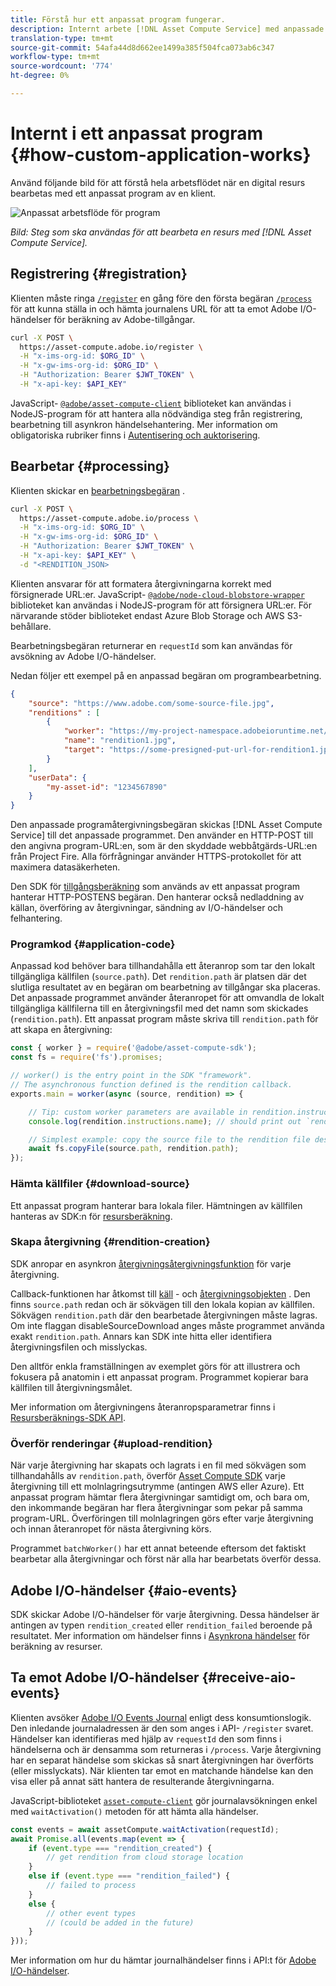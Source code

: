 ```yaml
---
title: Förstå hur ett anpassat program fungerar.
description: Internt arbete [!DNL Asset Compute Service] med anpassade program för att förstå hur det fungerar.
translation-type: tm+mt
source-git-commit: 54afa44d8d662ee1499a385f504fca073ab6c347
workflow-type: tm+mt
source-wordcount: '774'
ht-degree: 0%

---
```



# Internt i ett anpassat program {#how-custom-application-works}

Använd följande bild för att förstå hela arbetsflödet när en digital resurs bearbetas med ett anpassat program av en klient.

![Anpassat arbetsflöde för program](assets/customworker.png)

*Bild: Steg som ska användas för att bearbeta en resurs med [!DNL Asset Compute Service].*

## Registrering {#registration}

Klienten måste ringa [`/register`](api.md#register) en gång före den första begäran [`/process`](api.md#process-request) för att kunna ställa in och hämta journalens URL för att ta emot Adobe I/O-händelser för beräkning av Adobe-tillgångar.

```sh
curl -X POST \
  https://asset-compute.adobe.io/register \
  -H "x-ims-org-id: $ORG_ID" \
  -H "x-gw-ims-org-id: $ORG_ID" \
  -H "Authorization: Bearer $JWT_TOKEN" \
  -H "x-api-key: $API_KEY"
```

JavaScript- [`@adobe/asset-compute-client`](https://github.com/adobe/asset-compute-client#usage) biblioteket kan användas i NodeJS-program för att hantera alla nödvändiga steg från registrering, bearbetning till asynkron händelsehantering. Mer information om obligatoriska rubriker finns i [Autentisering och auktorisering](api.md).

## Bearbetar {#processing}

Klienten skickar en [bearbetningsbegäran](api.md#process-request) .

```sh
curl -X POST \
  https://asset-compute.adobe.io/process \
  -H "x-ims-org-id: $ORG_ID" \
  -H "x-gw-ims-org-id: $ORG_ID" \
  -H "Authorization: Bearer $JWT_TOKEN" \
  -H "x-api-key: $API_KEY" \
  -d "<RENDITION_JSON>
```

Klienten ansvarar för att formatera återgivningarna korrekt med försignerade URL:er. JavaScript- [`@adobe/node-cloud-blobstore-wrapper`](https://github.com/adobe/node-cloud-blobstore-wrapper#presigned-urls) biblioteket kan användas i NodeJS-program för att försignera URL:er. För närvarande stöder biblioteket endast Azure Blob Storage och AWS S3-behållare.

Bearbetningsbegäran returnerar en `requestId` som kan användas för avsökning av Adobe I/O-händelser.

Nedan följer ett exempel på en anpassad begäran om programbearbetning.

```json
{
    "source": "https://www.adobe.com/some-source-file.jpg",
    "renditions" : [
        {
            "worker": "https://my-project-namespace.adobeioruntime.net/api/v1/web/my-namespace-version/my-worker",
            "name": "rendition1.jpg",
            "target": "https://some-presigned-put-url-for-rendition1.jpg",
        }
    ],
    "userData": {
        "my-asset-id": "1234567890"
    }
}
```

Den anpassade programåtergivningsbegäran skickas [!DNL Asset Compute Service] till det anpassade programmet. Den använder en HTTP-POST till den angivna program-URL:en, som är den skyddade webbåtgärds-URL:en från Project Fire. Alla förfrågningar använder HTTPS-protokollet för att maximera datasäkerheten.

Den SDK för [tillgångsberäkning](https://github.com/adobe/asset-compute-sdk#adobe-asset-compute-worker-sdk) som används av ett anpassat program hanterar HTTP-POSTENS begäran. Den hanterar också nedladdning av källan, överföring av återgivningar, sändning av I/O-händelser och felhantering.

<!-- TBD: Add the application diagram. -->

### Programkod {#application-code}

Anpassad kod behöver bara tillhandahålla ett återanrop som tar den lokalt tillgängliga källfilen (`source.path`). Det `rendition.path` är platsen där det slutliga resultatet av en begäran om bearbetning av tillgångar ska placeras. Det anpassade programmet använder återanropet för att omvandla de lokalt tillgängliga källfilerna till en återgivningsfil med det namn som skickades (`rendition.path`). Ett anpassat program måste skriva till `rendition.path` för att skapa en återgivning:

```javascript
const { worker } = require('@adobe/asset-compute-sdk');
const fs = require('fs').promises;

// worker() is the entry point in the SDK "framework".
// The asynchronous function defined is the rendition callback.
exports.main = worker(async (source, rendition) => {

    // Tip: custom worker parameters are available in rendition.instructions.
    console.log(rendition.instructions.name); // should print out `rendition.jpg`.

    // Simplest example: copy the source file to the rendition file destination so as to transfer the asset as is without processing.
    await fs.copyFile(source.path, rendition.path);
});
```

### Hämta källfiler {#download-source}

Ett anpassat program hanterar bara lokala filer. Hämtningen av källfilen hanteras av SDK:n för [resursberäkning](https://github.com/adobe/asset-compute-sdk#adobe-asset-compute-worker-sdk).

### Skapa återgivning {#rendition-creation}

SDK anropar en asynkron [återgivningsåtergivningsfunktion](https://github.com/adobe/asset-compute-sdk#rendition-callback-for-worker-required) för varje återgivning.

Callback-funktionen har åtkomst till [käll](https://github.com/adobe/asset-compute-sdk#source) - och [återgivningsobjekten](https://github.com/adobe/asset-compute-sdk#rendition) . Den finns `source.path` redan och är sökvägen till den lokala kopian av källfilen. Sökvägen `rendition.path` där den bearbetade återgivningen måste lagras. Om inte flaggan [](https://github.com/adobe/asset-compute-sdk#worker-options-optional) disableSourceDownload anges måste programmet använda exakt `rendition.path`. Annars kan SDK inte hitta eller identifiera återgivningsfilen och misslyckas.

Den alltför enkla framställningen av exemplet görs för att illustrera och fokusera på anatomin i ett anpassat program. Programmet kopierar bara källfilen till återgivningsmålet.

Mer information om återgivningens återanropsparametrar finns i [Resursberäknings-SDK API](https://github.com/adobe/asset-compute-sdk#api-details).

### Överför renderingar {#upload-rendition}

När varje återgivning har skapats och lagrats i en fil med sökvägen som tillhandahålls av `rendition.path`, överför [Asset Compute SDK](https://github.com/adobe/asset-compute-sdk#adobe-asset-compute-worker-sdk) varje återgivning till ett molnlagringsutrymme (antingen AWS eller Azure). Ett anpassat program hämtar flera återgivningar samtidigt om, och bara om, den inkommande begäran har flera återgivningar som pekar på samma program-URL. Överföringen till molnlagringen görs efter varje återgivning och innan återanropet för nästa återgivning körs.

Programmet `batchWorker()` har ett annat beteende eftersom det faktiskt bearbetar alla återgivningar och först när alla har bearbetats överför dessa.

## Adobe I/O-händelser {#aio-events}

SDK skickar Adobe I/O-händelser för varje återgivning. Dessa händelser är antingen av typen `rendition_created` eller `rendition_failed` beroende på resultatet. Mer information om händelser finns i [Asynkrona händelser](api.md#asynchronous-events) för beräkning av resurser.

## Ta emot Adobe I/O-händelser {#receive-aio-events}

Klienten avsöker [Adobe I/O Events Journal](https://www.adobe.io/apis/experienceplatform/events/ioeventsapi.html#/Journaling) enligt dess konsumtionslogik. Den inledande journaladressen är den som anges i API- `/register` svaret. Händelser kan identifieras med hjälp av `requestId` den som finns i händelserna och är densamma som returneras i `/process`. Varje återgivning har en separat händelse som skickas så snart återgivningen har överförts (eller misslyckats). När klienten tar emot en matchande händelse kan den visa eller på annat sätt hantera de resulterande återgivningarna.

JavaScript-biblioteket [`asset-compute-client`](https://github.com/adobe/asset-compute-client#usage) gör journalavsökningen enkel med `waitActivation()` metoden för att hämta alla händelser.

```javascript
const events = await assetCompute.waitActivation(requestId);
await Promise.all(events.map(event => {
    if (event.type === "rendition_created") {
        // get rendition from cloud storage location
    }
    else if (event.type === "rendition_failed") {
        // failed to process
    }
    else {
        // other event types
        // (could be added in the future)
    }
}));
```

Mer information om hur du hämtar journalhändelser finns i API:t för [Adobe I/O-händelser](https://www.adobe.io/apis/experienceplatform/events/ioeventsapi.html#!adobedocs/adobeio-events/master/events-api-reference.yaml).

<!-- TBD:
* Illustration of the controls/data flow.
* Basic overview, in text and not code, of how an application works.
-->
